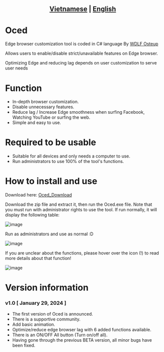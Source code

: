 
## <div align="center"><b><a href="README.md">Vietnamese</a> | <a href="README_EN.md">English</a></b></div>

# Oced

Edge browser customization tool is coded in C# language By [WDLF Osteup](https://www.youtube.com/channel/UCqnb_ntxhhG_js7OdiSGs1A)

Allows users to enable/disable strict/unavailable features on Edge browser.

Optimizing Edge and reducing lag depends on user customization to serve user needs

# Function
- In-depth browser customization.
- Disable unnecessary features.
- Reduce lag / Increase Edge smoothness when surfing Facebook, Watching YouTube or surfing the web.
- Simple and easy to use.

# Required to be usable
- Suitable for all devices and only needs a computer to use.
- Run administrators to use 100% of the tool's functions.

# How to install and use
Download here: [Oced_Download](https://github.com/SiroCandy06/Oced/releases)

Download the zip file and extract it, then run the Oced.exe file. Note that you must run with administrator rights to use the tool. If run normally, it will display the following table:

![image](https://github.com/SiroCandy06/Oced/assets/101639160/3488e541-937c-4951-9443-627a3bf5a979)


Run as administrators and use as normal :D

![image](https://github.com/SiroCandy06/Oced/assets/101639160/20e161e5-3d31-4c84-aa75-8b5bc749cf65)


If you are unclear about the functions, please hover over the icon (!) to read more details about that function!

![image](https://github.com/SiroCandy06/Oced/assets/101639160/46a3d527-39b9-4668-ad83-8a5aa45cf538)



# Version information
### v1.0 [ January 29, 2024 ]
- The first version of Oced is announced.
- There is a supportive community.
- Add basic animation.
- Optimize/reduce edge browser lag with 6 added functions available.
- There is an ON/OFF All button (Turn on/off all).
- Having gone through the previous BETA version, all minor bugs have been fixed.
